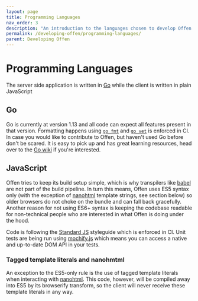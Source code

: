 ```yaml
---
layout: page
title: Programming Languages
nav_order: 3
description: "An introduction to the languages chosen to develop Offen."
permalink: /developing-offen/programming-languages/
parent: Developing Offen
---
```


# Programming Languages

The server side application is written in [Go][golang] while the client is written in plain JavaScript

[golang]: https://golang.org

## Go

Go is currently at version 1.13 and all code can expect all features present in that version. Formatting happens using [`go fmt`][fmt] and [`go vet`][vet] is enforced in CI. In case you would like to contribute to Offen, but haven't used Go before don't be scared. It is easy to pick up and has great learning resources, head over to the [Go wiki][wiki] if you're interested.

[fmt]: https://blog.golang.org/go-fmt-your-code
[vet]: https://golang.org/cmd/vet/
[wiki]: https://github.com/golang/go/wiki

## JavaScript

Offen tries to keep its build setup simple, which is why transpilers like [babel][] are not part of the build pipeline. In turn this means, Offen uses ES5 syntax only (with the exception of [nanohtml][] template strings, see section below) so older browsers do not choke on the bundle and can fall back gracefully. Another reason for not using ES6+ syntax is keeping the codebase readable for non-technical people who are interested in what Offen is doing under the hood.

Code is following the [Standard JS][standard] styleguide which is enforced in CI. Unit tests are being run using [mochify.js][mochify] which means you can access a native and up-to-date DOM API in your tests.

[babel]: https://babeljs.io/
[standard]: https://standardjs.com/
[mochify]: https://github.com/mantoni/mochify.js
[nanohtml]: https://github.com/choojs/nanohtml

### Tagged template literals and nanohmtml

An exception to the ES5-only rule is the use of tagged template literals when interacting with [nanohtml][]. This code, however, will be compiled away into ES5 by its browserify transform, so the client will never receive these template literals in any way.
